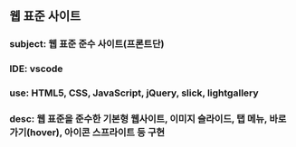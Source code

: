 ## 웹 표준 사이트

### subject: 웹 표준 준수 사이트(프론트단) 
### IDE: vscode 
### use: HTML5, CSS, JavaScript, jQuery, slick, lightgallery 
### desc: 웹 표준을 준수한 기본형 웹사이트, 이미지 슬라이드, 탭 메뉴, 바로가기(hover), 아이콘 스프라이트 등 구현